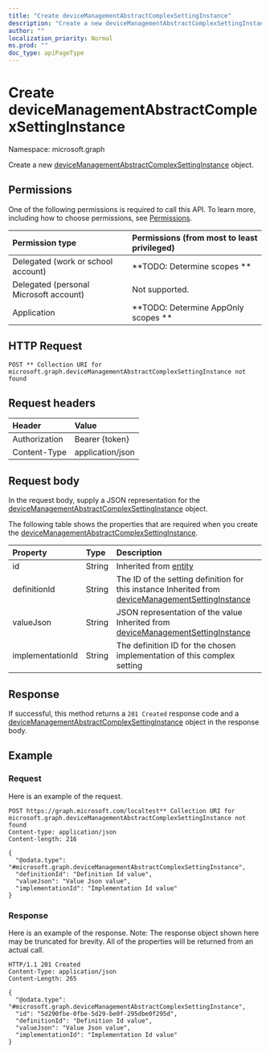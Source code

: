 ```yaml
---
title: "Create deviceManagementAbstractComplexSettingInstance"
description: "Create a new deviceManagementAbstractComplexSettingInstance object."
author: ""
localization_priority: Normal
ms.prod: ""
doc_type: apiPageType
---
```


# Create deviceManagementAbstractComplexSettingInstance

Namespace: microsoft.graph

Create a new [deviceManagementAbstractComplexSettingInstance](../resources/devicemanagementabstractcomplexsettinginstance.md) object.

## Permissions
One of the following permissions is required to call this API. To learn more, including how to choose permissions, see [Permissions](/concepts/permissions-reference.md).

|Permission type|Permissions (from most to least privileged)|
|:---|:---|
|Delegated (work or school account)|**TODO: Determine scopes **|
|Delegated (personal Microsoft account)|Not supported.|
|Application|**TODO: Determine AppOnly scopes **|

## HTTP Request
<!-- {
  "blockType": "ignored"
}
-->
``` http
POST ** Collection URI for microsoft.graph.deviceManagementAbstractComplexSettingInstance not found
```

## Request headers
|Header|Value|
|:---|:---|
|Authorization|Bearer {token}|
|Content-Type|application/json|

## Request body
In the request body, supply a JSON representation for the [deviceManagementAbstractComplexSettingInstance](../resources/devicemanagementabstractcomplexsettinginstance.md) object.

The following table shows the properties that are required when you create the [deviceManagementAbstractComplexSettingInstance](../resources/devicemanagementabstractcomplexsettinginstance.md).

|Property|Type|Description|
|:---|:---|:---|
|id|String| Inherited from [entity](../resources/entity.md)|
|definitionId|String|The ID of the setting definition for this instance Inherited from [deviceManagementSettingInstance](../resources/devicemanagementsettinginstance.md)|
|valueJson|String|JSON representation of the value Inherited from [deviceManagementSettingInstance](../resources/devicemanagementsettinginstance.md)|
|implementationId|String|The definition ID for the chosen implementation of this complex setting|



## Response
If successful, this method returns a `201 Created` response code and a [deviceManagementAbstractComplexSettingInstance](../resources/devicemanagementabstractcomplexsettinginstance.md) object in the response body.

## Example

### Request
Here is an example of the request.
<!-- {
  "blockType": "request",
  "name": "create_devicemanagementabstractcomplexsettinginstance_from_"
}
-->
``` http
POST https://graph.microsoft.com/localtest** Collection URI for microsoft.graph.deviceManagementAbstractComplexSettingInstance not found
Content-type: application/json
Content-length: 216

{
  "@odata.type": "#microsoft.graph.deviceManagementAbstractComplexSettingInstance",
  "definitionId": "Definition Id value",
  "valueJson": "Value Json value",
  "implementationId": "Implementation Id value"
}
```

### Response
Here is an example of the response. Note: The response object shown here may be truncated for brevity. All of the properties will be returned from an actual call.
<!-- {
  "blockType": "response",
  "truncated": true,
  "@odata.type": "microsoft.graph.devicemanagementabstractcomplexsettinginstance"
}
-->
``` http
HTTP/1.1 201 Created
Content-Type: application/json
Content-Length: 265

{
  "@odata.type": "#microsoft.graph.deviceManagementAbstractComplexSettingInstance",
  "id": "5d290fbe-0fbe-5d29-be0f-295dbe0f295d",
  "definitionId": "Definition Id value",
  "valueJson": "Value Json value",
  "implementationId": "Implementation Id value"
}
```

